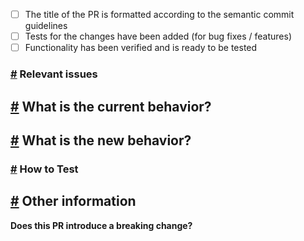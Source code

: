 <!-- ✍️
- [x] Please check using "x" if your PR fulfills the following requirements -->
- [ ] The title of the PR is formatted according to the semantic commit guidelines
- [ ] Tests for the changes have been added (for bug fixes / features)
- [ ] Functionality has been verified and is ready to be tested

### <a id="issues" />[#](#user-content-issues) Relevant issues

<!-- ✍️ Tag any relevant GitHub issues, JIRA tickets, or paste links for additional context -->

## <a id="current" />[#](#user-content-current) What is the current behavior?

<!-- ✍️ Describe and provide screenshots when applicable or remove this section entirely -->

## <a id="new" />[#](#user-content-new) What is the new behavior?

<!-- ✍️ Describe or provide screenshots of the changes introduced -->

### <a id="testing" />[#](#user-content-testing) How to Test

<!-- ✍️ Describe how to _manually_ test the new behavior -->

## <a id="other" />[#](#user-content-other) Other information

<!-- ✍️ Any additional context into the problem or why you solved it in the way you did -->

**Does this PR introduce a breaking change?** <!-- ✍️ Yes/No -->
<!-- ✍️ If necessary, please describe the impact and migration path -->
